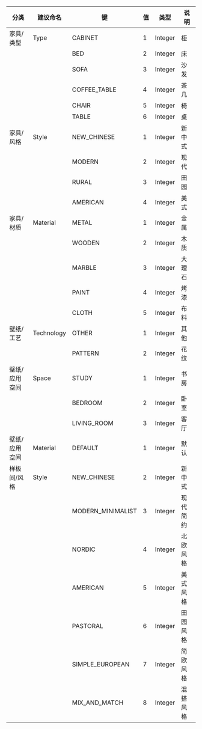 | 分类          | 建议命名   | 键                  | 值  | 类型    | 说明     |
| ------------- | ---------- | ------------------- | --- | ------- | -------- |
| 家具/类型     | Type       | CABINET             | 1   | Integer | 柜       |
|               |            | BED                 | 2   | Integer | 床       |
|               |            | SOFA                | 3   | Integer | 沙发     |
|               |            | COFFEE_TABLE        | 4   | Integer | 茶几     |
|               |            | CHAIR               | 5   | Integer | 椅       |
|               |            | TABLE               | 6   | Integer | 桌       |
| 家具/风格     | Style      | NEW_CHINESE         | 1   | Integer | 新中式   |
|               |            | MODERN              | 2   | Integer | 现代     |
|               |            | RURAL               | 3   | Integer | 田园     |
|               |            | AMERICAN            | 4   | Integer | 美式     |
| 家具/材质     | Material   | METAL               | 1   | Integer | 金属     |
|               |            | WOODEN              | 2   | Integer | 木质     |
|               |            | MARBLE              | 3   | Integer | 大理石   |
|               |            | PAINT               | 4   | Integer | 烤漆     |
|               |            | CLOTH               | 5   | Integer | 布料     |
| 壁纸/工艺     | Technology | OTHER               | 1   | Integer | 其他     |
|               |            | PATTERN             | 2   | Integer | 花纹     |
| 壁纸/应用空间 | Space      | STUDY               | 1   | Integer | 书房     |
|               |            | BEDROOM             | 2   | Integer | 卧室     |
|               |            | LIVING_ROOM         | 3   | Integer | 客厅     |
| 壁纸/应用空间 | Material     | DEFAULT             | 1   | Integer | 默认     |
| 样板间/风格   | Style      | NEW_CHINESE      | 2   | Integer | 新中式 |
|               |            | MODERN_MINIMALIST       | 3   | Integer |  现代简约  |
|               |            | NORDIC | 4   | Integer | 北欧风格 |
|               |            | AMERICAN | 5   | Integer | 美式风格 |
|               |            | PASTORAL      | 6   | Integer | 田园风格 |
|               |            | SIMPLE_EUROPEAN      | 7   | Integer | 简欧风格 |
|               |            | MIX_AND_MATCH      | 8   | Integer | 混搭风格 |
